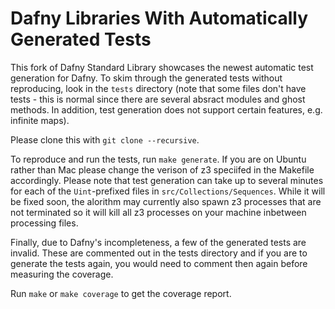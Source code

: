 # Dafny Libraries With Automatically Generated Tests

This fork of Dafny Standard Library showcases the newest automatic test generation for Dafny. To skim through the generated tests without reproducing, look in the `tests` directory (note that some files don't have tests - this is normal since there are several absract modules and ghost methods. In addition, test generation does not support certain features, e.g. infinite maps).

Please clone this with `git clone --recursive`.

To reproduce and run the tests, run `make generate`. If you are on Ubuntu rather than Mac please change the verison of z3 speciifed in the Makefile accordingly. Please note that test generation can take up to several minutes for each of the `Uint`-prefixed files in `src/Collections/Sequences`. While it will be fixed soon, the alorithm may currently also spawn z3 processes that are not terminated so it will kill all z3 processes on your machine inbetween processing files.

Finally, due to Dafny's incompleteness, a few of the generated tests are invalid. These are commented out in the tests directory and if you are to generate the tests again, you would need to comment then again before measuring the coverage.

Run `make` or `make coverage` to get the coverage report.
